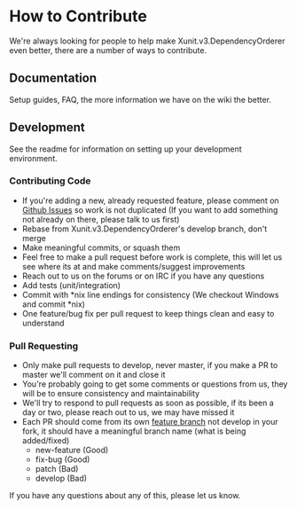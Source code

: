 # How to Contribute #

We're always looking for people to help make Xunit.v3.DependencyOrderer even better, there are a number of ways to contribute.

## Documentation ##
Setup guides, FAQ, the more information we have on the wiki the better.

## Development ##

See the readme for information on setting up your development environment.

### Contributing Code ###
- If you're adding a new, already requested feature, please comment on [Github Issues](https://github.com/tmathura/Xunit.v3.DependencyOrderer/issues) so work is not duplicated (If you want to add something not already on there, please talk to us first)
- Rebase from Xunit.v3.DependencyOrderer's develop branch, don't merge
- Make meaningful commits, or squash them
- Feel free to make a pull request before work is complete, this will let us see where its at and make comments/suggest improvements
- Reach out to us on the forums or on IRC if you have any questions
- Add tests (unit/integration)
- Commit with *nix line endings for consistency (We checkout Windows and commit *nix)
- One feature/bug fix per pull request to keep things clean and easy to understand

### Pull Requesting ###
- Only make pull requests to develop, never master, if you make a PR to master we'll comment on it and close it
- You're probably going to get some comments or questions from us, they will be to ensure consistency and maintainability
- We'll try to respond to pull requests as soon as possible, if its been a day or two, please reach out to us, we may have missed it
- Each PR should come from its own [feature branch](http://martinfowler.com/bliki/FeatureBranch.html) not develop in your fork, it should have a meaningful branch name (what is being added/fixed)
  - new-feature (Good)
  - fix-bug (Good)
  - patch (Bad)
  - develop (Bad)

If you have any questions about any of this, please let us know.
